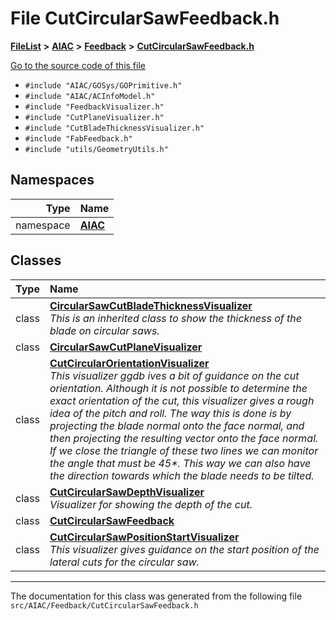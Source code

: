 

# File CutCircularSawFeedback.h



[**FileList**](files.md) **>** [**AIAC**](dir_21da83368f7816722f2b707a7b03c84f.md) **>** [**Feedback**](dir_2e808e595a766fe55342199a604574e7.md) **>** [**CutCircularSawFeedback.h**](CutCircularSawFeedback_8h.md)

[Go to the source code of this file](CutCircularSawFeedback_8h_source.md)



* `#include "AIAC/GOSys/GOPrimitive.h"`
* `#include "AIAC/ACInfoModel.h"`
* `#include "FeedbackVisualizer.h"`
* `#include "CutPlaneVisualizer.h"`
* `#include "CutBladeThicknessVisualizer.h"`
* `#include "FabFeedback.h"`
* `#include "utils/GeometryUtils.h"`













## Namespaces

| Type | Name |
| ---: | :--- |
| namespace | [**AIAC**](namespaceAIAC.md) <br> |


## Classes

| Type | Name |
| ---: | :--- |
| class | [**CircularSawCutBladeThicknessVisualizer**](classAIAC_1_1CircularSawCutBladeThicknessVisualizer.md) <br>_This is an inherited class to show the thickness of the blade on circular saws._  |
| class | [**CircularSawCutPlaneVisualizer**](classAIAC_1_1CircularSawCutPlaneVisualizer.md) <br> |
| class | [**CutCircularOrientationVisualizer**](classAIAC_1_1CutCircularOrientationVisualizer.md) <br>_This visualizer ggdb ives a bit of guidance on the cut orientation. Although it is not possible to determine the exact orientation of the cut, this visualizer gives a rough idea of the pitch and roll. The way this is done is by projecting the blade normal onto the face normal, and then projecting the resulting vector onto the face normal. If we close the triangle of these two lines we can monitor the angle that must be 45\*. This way we can also have the direction towards which the blade needs to be tilted._  |
| class | [**CutCircularSawDepthVisualizer**](classAIAC_1_1CutCircularSawDepthVisualizer.md) <br>_Visualizer for showing the depth of the cut._  |
| class | [**CutCircularSawFeedback**](classAIAC_1_1CutCircularSawFeedback.md) <br> |
| class | [**CutCircularSawPositionStartVisualizer**](classAIAC_1_1CutCircularSawPositionStartVisualizer.md) <br>_This visualizer gives guidance on the start position of the lateral cuts for the circular saw._  |



















































------------------------------
The documentation for this class was generated from the following file `src/AIAC/Feedback/CutCircularSawFeedback.h`

